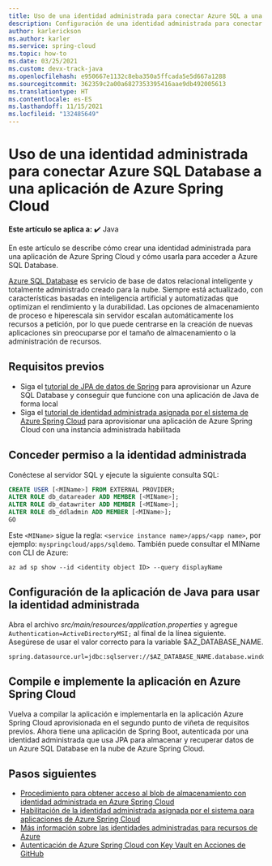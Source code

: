 ```yaml
---
title: Uso de una identidad administrada para conectar Azure SQL a una aplicación de Azure Spring Cloud
description: Configuración de una identidad administrada para conectar Azure SQL a una aplicación de Azure Spring Cloud.
author: karlerickson
ms.author: karler
ms.service: spring-cloud
ms.topic: how-to
ms.date: 03/25/2021
ms.custom: devx-track-java
ms.openlocfilehash: e950667e1132c8eba350a5ffcada5e5d667a1288
ms.sourcegitcommit: 362359c2a00a6827353395416aae9db492005613
ms.translationtype: HT
ms.contentlocale: es-ES
ms.lasthandoff: 11/15/2021
ms.locfileid: "132485649"
---
```

# <a name="use-a-managed-identity-to-connect-azure-sql-database-to-an-azure-spring-cloud-app"></a>Uso de una identidad administrada para conectar Azure SQL Database a una aplicación de Azure Spring Cloud

**Este artículo se aplica a:** ✔️ Java

En este artículo se describe cómo crear una identidad administrada para una aplicación de Azure Spring Cloud y cómo usarla para acceder a Azure SQL Database.

[Azure SQL Database](https://azure.microsoft.com/services/sql-database/) es servicio de base de datos relacional inteligente y totalmente administrado creado para la nube. Siempre está actualizado, con características basadas en inteligencia artificial y automatizadas que optimizan el rendimiento y la durabilidad. Las opciones de almacenamiento de proceso e hiperescala sin servidor escalan automáticamente los recursos a petición, por lo que puede centrarse en la creación de nuevas aplicaciones sin preocuparse por el tamaño de almacenamiento o la administración de recursos.

## <a name="prerequisites"></a>Requisitos previos

* Siga el [tutorial de JPA de datos de Spring](/azure/developer/java/spring-framework/configure-spring-data-jpa-with-azure-sql-server) para aprovisionar un Azure SQL Database y conseguir que funcione con una aplicación de Java de forma local
* Siga el [tutorial de identidad administrada asignada por el sistema de Azure Spring Cloud](./how-to-enable-system-assigned-managed-identity.md) para aprovisionar una aplicación de Azure Spring Cloud con una instancia administrada habilitada

## <a name="grant-permission-to-the-managed-identity"></a>Conceder permiso a la identidad administrada

Conéctese al servidor SQL y ejecute la siguiente consulta SQL:

```sql
CREATE USER [<MIName>] FROM EXTERNAL PROVIDER;
ALTER ROLE db_datareader ADD MEMBER [<MIName>];
ALTER ROLE db_datawriter ADD MEMBER [<MIName>];
ALTER ROLE db_ddladmin ADD MEMBER [<MIName>];
GO
```

Este `<MIName>` sigue la regla: `<service instance name>/apps/<app name>`, por ejemplo: `myspringcloud/apps/sqldemo`. También puede consultar el MIName con CLI de Azure:

```azurecli
az ad sp show --id <identity object ID> --query displayName
```

## <a name="configure-your-java-app-to-use-managed-identity"></a>Configuración de la aplicación de Java para usar la identidad administrada

Abra el archivo *src/main/resources/application.properties* y agregue `Authentication=ActiveDirectoryMSI;` al final de la línea siguiente. Asegúrese de usar el valor correcto para la variable $AZ_DATABASE_NAME.

```properties
spring.datasource.url=jdbc:sqlserver://$AZ_DATABASE_NAME.database.windows.net:1433;database=demo;encrypt=true;trustServerCertificate=false;hostNameInCertificate=*.database.windows.net;loginTimeout=30;Authentication=ActiveDirectoryMSI;
```

## <a name="build-and-deploy-the-app-to-azure-spring-cloud"></a>Compile e implemente la aplicación en Azure Spring Cloud

Vuelva a compilar la aplicación e implementarla en la aplicación Azure Spring Cloud aprovisionada en el segundo punto de viñeta de requisitos previos. Ahora tiene una aplicación de Spring Boot, autenticada por una identidad administrada que usa JPA para almacenar y recuperar datos de un Azure SQL Database en la nube de Azure Spring Cloud.

## <a name="next-steps"></a>Pasos siguientes

* [Procedimiento para obtener acceso al blob de almacenamiento con identidad administrada en Azure Spring Cloud](https://github.com/Azure-Samples/Azure-Spring-Cloud-Samples/tree/master/managed-identity-storage-blob)
* [Habilitación de la identidad administrada asignada por el sistema para aplicaciones de Azure Spring Cloud](./how-to-enable-system-assigned-managed-identity.md)
* [Más información sobre las identidades administradas para recursos de Azure](https://github.com/MicrosoftDocs/azure-docs/blob/master/articles/active-directory/managed-identities-azure-resources/overview.md)
* [Autenticación de Azure Spring Cloud con Key Vault en Acciones de GitHub](./github-actions-key-vault.md)
